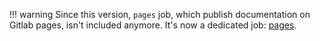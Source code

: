 !!! warning
    Since this version, `pages` job, which publish documentation on Gitlab
    pages, isn't included anymore. It's now a dedicated job:
    [pages](Jobs/pages).